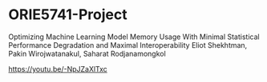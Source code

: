 # ORIE5741-Project

Optimizing Machine Learning Model Memory Usage With Minimal Statistical Performance Degradation and Maximal Interoperability
Eliot Shekhtman, Pakin Wirojwatanakul, Saharat Rodjanamongkol

https://youtu.be/-NpJZaXlTxc

